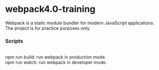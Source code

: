 # webpack4.0-training
Webpack is a static module bundler for modern JavaScript applications. The project is for practice purposes only.

<h3>Scripts</h3></br>
<span color="blue">npm run build</span>: run webpack in production mode. </br>
<span color="blue">npm run watch</span>: run webpack in developer mode. </br>
